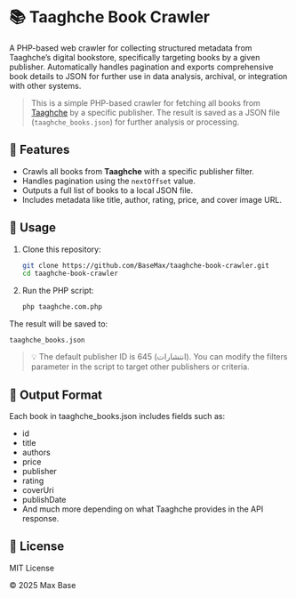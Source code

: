 # 📚 Taaghche Book Crawler

A PHP-based web crawler for collecting structured metadata from Taaghche’s digital bookstore, specifically targeting books by a given publisher. Automatically handles pagination and exports comprehensive book details to JSON for further use in data analysis, archival, or integration with other systems.

> This is a simple PHP-based crawler for fetching all books from [Taaghche](https://taaghche.com) by a specific publisher. The result is saved as a JSON file (`taaghche_books.json`) for further analysis or processing.

## 🚀 Features

- Crawls all books from **Taaghche** with a specific publisher filter.
- Handles pagination using the `nextOffset` value.
- Outputs a full list of books to a local JSON file.
- Includes metadata like title, author, rating, price, and cover image URL.

## 🔧 Usage

1. Clone this repository:

   ```bash
   git clone https://github.com/BaseMax/taaghche-book-crawler.git
   cd taaghche-book-crawler
   ```

2. Run the PHP script:

   ```bash
   php taaghche.com.php
   ```

The result will be saved to:

```
taaghche_books.json
```

> 💡 The default publisher ID is 645 (انتشارات). You can modify the filters parameter in the script to target other publishers or criteria.

## 📁 Output Format

Each book in taaghche_books.json includes fields such as:

- id
- title
- authors
- price
- publisher
- rating
- coverUri
- publishDate
- And much more depending on what Taaghche provides in the API response.

## 📄 License

MIT License

© 2025 Max Base
